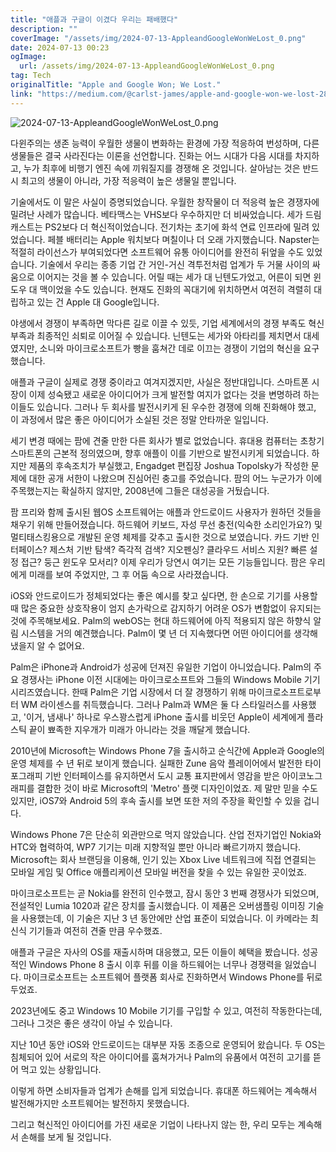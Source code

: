 ```yaml
---
title: "애플과 구글이 이겼다 우리는 패배했다"
description: ""
coverImage: "/assets/img/2024-07-13-AppleandGoogleWonWeLost_0.png"
date: 2024-07-13 00:23
ogImage: 
  url: /assets/img/2024-07-13-AppleandGoogleWonWeLost_0.png
tag: Tech
originalTitle: "Apple and Google Won; We Lost."
link: "https://medium.com/@carlst-james/apple-and-google-won-we-lost-2895488191d1"
---
```



![2024-07-13-AppleandGoogleWonWeLost_0.png](/assets/img/2024-07-13-AppleandGoogleWonWeLost_0.png)

다윈주의는 생존 능력이 우월한 생물이 변화하는 환경에 가장 적응하여 번성하며, 다른 생물들은 결국 사라진다는 이론을 선언합니다. 진화는 어느 시대가 다음 시대를 차지하고, 누가 최후에 비행기 엔진 속에 끼워질지를 경쟁해 온 것입니다. 살아남는 것은 반드시 최고의 생물이 아니라, 가장 적응력이 높은 생물일 뿐입니다.

기술에서도 이 말은 사실이 증명되었습니다. 우월한 창작물이 더 적응력 높은 경쟁자에 밀려난 사례가 많습니다. 베타맥스는 VHS보다 우수하지만 더 비싸었습니다. 세가 드림캐스트는 PS2보다 더 혁신적이었습니다. 전기차는 초기에 화석 연료 인프라에 밀려 있었습니다. 페블 배터리는 Apple 워치보다 며칠이나 더 오래 가지했습니다. Napster는 적절히 라이선스가 부여되었다면 소프트웨어 유통 아이디어를 완전히 뒤엎을 수도 있었습니다. 기술에서 우리는 종종 기업 간 거인-거신 격투전처럼 업계가 두 거물 사이의 싸움으로 이어지는 것을 볼 수 있습니다. 어릴 때는 세가 대 닌텐도가었고, 어른이 되면 윈도우 대 맥이었을 수도 있습니다. 현재도 진화의 꼭대기에 위치하면서 여전히 격렬히 대립하고 있는 건 Apple 대 Google입니다.

<div class="content-ad"></div>

야생에서 경쟁이 부족하면 막다른 길로 이끌 수 있듯, 기업 세계에서의 경쟁 부족도 혁신 부족과 최종적인 쇠퇴로 이어질 수 있습니다. 닌텐도는 세가와 아타리를 제치면서 대세였지만, 소니와 마이크로소프트가 빵을 훔쳐간 데로 이끄는 경쟁이 기업의 혁신을 요구했습니다.

애플과 구글이 실제로 경쟁 중이라고 여겨지겠지만, 사실은 정반대입니다. 스마트폰 시장이 이제 성숙됐고 새로운 아이디어가 크게 발전할 여지가 없다는 것을 변명하려 하는 이들도 있습니다. 그러나 두 회사를 발전시키게 된 우수한 경쟁에 의해 진화해야 했고, 이 과정에서 많은 좋은 아이디어가 소실된 것은 정말 안타까운 일입니다.

세기 변경 때에는 팜에 견줄 만한 다른 회사가 별로 없었습니다. 휴대용 컴퓨터는 초창기 스마트폰의 근본적 정의였으며, 향후 애플이 이를 기반으로 발전시키게 되었습니다. 하지만 제품의 후속조치가 부실했고, Engadget 편집장 Joshua Topolsky가 작성한 문제에 대한 공개 서한이 나왔으며 진심어린 충고를 주었습니다. 팜의 어느 누군가가 이에 주목했는지는 확실하지 않지만, 2008년에 그들은 대성공을 거뒀습니다.

팜 프리와 함께 출시된 웹OS 소프트웨어는 애플과 안드로이드 사용자가 원하던 것들을 채우기 위해 만들어졌습니다. 하드웨어 키보드, 자성 무선 충전(익숙한 소리인가요?) 및 멀티태스킹용으로 개발된 운영 체제를 갖추고 출시한 것으로 보였습니다. 카드 기반 인터페이스? 제스처 기반 탐색? 즉각적 검색? 지오펜싱? 클라우드 서비스 지원? 빠른 설정 접근? 둥근 윈도우 모서리? 이제 우리가 당연시 여기는 모든 기능들입니다. 팜은 우리에게 미래를 보여 주었지만, 그 후 어둠 속으로 사라졌습니다.

<div class="content-ad"></div>

iOS와 안드로이드가 정체되었다는 좋은 예시를 찾고 싶다면, 한 손으로 기기를 사용할 때 많은 중요한 상호작용이 엄지 손가락으로 감지하기 어려운 OS가 변함없이 유지되는 것에 주목해보세요. Palm의 webOS는 현대 하드웨어에 아직 적용되지 않은 하향식 알림 시스템을 거의 예견했습니다. Palm이 몇 년 더 지속했다면 어떤 아이디어를 생각해냈을지 알 수 없어요.

Palm은 iPhone과 Android가 성공에 던져진 유일한 기업이 아니었습니다. Palm의 주요 경쟁사는 iPhone 이전 시대에는 마이크로소프트와 그들의 Windows Mobile 기기 시리즈였습니다. 한때 Palm은 기업 시장에서 더 잘 경쟁하기 위해 마이크로소프트로부터 WM 라이센스를 취득했습니다. 그러나 Palm과 WM은 둘 다 스타일러스를 사용했고, '이거, 냄새나' 하나로 우스꽝스럽게 iPhone 출시를 비웃던 Apple이 세계에게 플라스틱 끝이 뾰족한 지우개가 미래가 아니라는 것을 깨달게 했습니다.

2010년에 Microsoft는 Windows Phone 7을 출시하고 순식간에 Apple과 Google의 운영 체제를 수 년 뒤로 보이게 했습니다. 실패한 Zune 음악 플레이어에서 발전한 타이포그래피 기반 인터페이스를 유지하면서 도시 교통 표지판에서 영감을 받은 아이코노그래피를 결합한 것이 바로 Microsoft의 'Metro' 플랫 디자인이었죠. 제 말만 믿을 수도 있지만, iOS7와 Android 5의 후속 출시를 보면 또한 저의 주장을 확인할 수 있을 겁니다.

Windows Phone 7은 단순히 외관만으로 먹지 않았습니다. 산업 전자기업인 Nokia와 HTC와 협력하여, WP7 기기는 미래 지향적일 뿐만 아니라 빠르기까지 했습니다. Microsoft는 회사 브랜딩을 이용해, 인기 있는 Xbox Live 네트워크에 직접 연결되는 모바일 게임 및 Office 애플리케이션 모바일 버전을 찾을 수 있는 유일한 곳이었죠.

<div class="content-ad"></div>

마이크로소프트는 곧 Nokia를 완전히 인수했고, 잠시 동안 3 번째 경쟁사가 되었으며, 전설적인 Lumia 1020과 같은 장치를 출시했습니다. 이 제품은 오버샘플링 이미징 기술을 사용했는데, 이 기술은 지난 3 년 동안에만 산업 표준이 되었습니다. 이 카메라는 최신식 기기들과 여전히 견줄 만큼 우수했죠.

애플과 구글은 자사의 OS를 재출시하며 대응했고, 모든 이들이 혜택을 봤습니다. 성공적인 Windows Phone 8 출시 이후 뒤를 이을 하드웨어는 너무나 경쟁력을 잃었습니다. 마이크로소프트는 소프트웨어 플랫폼 회사로 진화하면서 Windows Phone를 뒤로 두었죠.

2023년에도 중고 Windows 10 Mobile 기기를 구입할 수 있고, 여전히 작동한다는데, 그러나 그것은 좋은 생각이 아닐 수 있습니다.

지난 10년 동안 iOS와 안드로이드는 대부분 자동 조종으로 운영되어 왔습니다. 두 OS는 침체되어 있어 서로의 작은 아이디어를 훔쳐가거나 Palm의 유품에서 여전히 고기를 뜯어 먹고 있는 상황입니다.

<div class="content-ad"></div>

이렇게 하면 소비자들과 업계가 손해를 입게 되었습니다. 휴대폰 하드웨어는 계속해서 발전해가지만 소프트웨어는 발전하지 못했습니다.

그리고 혁신적인 아이디어를 가진 새로운 기업이 나타나지 않는 한, 우리 모두는 계속해서 손해를 보게 될 것입니다.